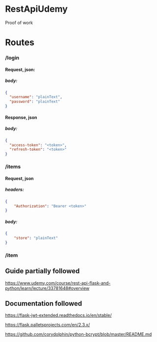# RestApiUdemy
 Proof of work

# Routes

### /login
#### Request, json:
##### body:
```json
{
  "username": "plainText",
  "password": "plainText"
}
```
#### Response, json
##### body:
```json
{
  "access-token": "<token>",
  "refresh-token": "<token>"
}
```

### /items
#### Request, json
##### headers:
```json
{
    "Authorization": "Bearer <token>"
}
```
##### body:
```json
{
    "store": "plainText"
}
```
### /item


## Guide partially followed
https://www.udemy.com/course/rest-api-flask-and-python/learn/lecture/33781648#overview

## Documentation followed
https://flask-jwt-extended.readthedocs.io/en/stable/

https://flask.palletsprojects.com/en/2.3.x/

https://github.com/corydolphin/python-bcrypt/blob/master/README.md